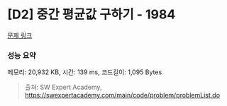# [D2] 중간 평균값 구하기 - 1984 

[문제 링크](https://swexpertacademy.com/main/code/problem/problemDetail.do?contestProbId=AV5Pw_-KAdcDFAUq) 

### 성능 요약

메모리: 20,932 KB, 시간: 139 ms, 코드길이: 1,095 Bytes



> 출처: SW Expert Academy, https://swexpertacademy.com/main/code/problem/problemList.do